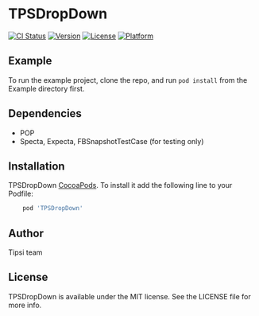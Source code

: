 # TPSDropDown

[![CI Status](https://img.shields.io/travis/tipsi/tipsi-dropdown.svg?style=flat)](https://travis-ci.org/tipsi/tipsi-dropdown)
[![Version](https://img.shields.io/cocoapods/v/TPSDropDown.svg?style=flat)](http://cocoapods.org/pods/TPSDropDown)
[![License](https://img.shields.io/cocoapods/l/TPSDropDown.svg?style=flat)](http://cocoapods.org/pods/TPSDropDown)
[![Platform](https://img.shields.io/cocoapods/p/TPSDropDown.svg?style=flat)](http://cocoapods.org/pods/TPSDropDown)

## Example
To run the example project, clone the repo, and run `pod install` from the Example directory first.

## Dependencies
* POP
* Specta, Expecta, FBSnapshotTestCase (for testing only)

## Installation
TPSDropDown [CocoaPods](http://cocoapods.org). To install it add the following line to your Podfile:

```ruby
    pod 'TPSDropDown'
```

## Author

Tipsi team

## License

TPSDropDown is available under the MIT license. See the LICENSE file for more info.
